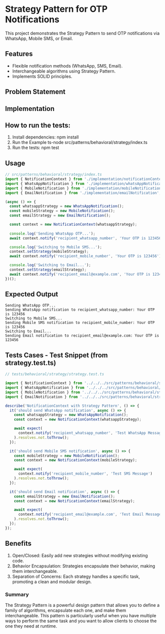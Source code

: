 # Strategy Pattern for OTP Notifications

This project demonstrates the Strategy Pattern to send OTP notifications via WhatsApp, Mobile SMS, or Email.

## Features

- Flexible notification methods (WhatsApp, SMS, Email).
- Interchangeable algorithms using Strategy Pattern.
- Implements SOLID principles.

## Problem Statement


## Implementation


## How to run the tests:
1. Install dependencies:
   npm install
2. Run the Example
   ts-node src/patterns/behavioral/strategy/index.ts
3. Run the tests:
   npm test

## Usage
```ts
// src/patterns/behavioral/strategy/index.ts
import { NotificationContext } from './implementation/notificationContext';
import { WhatsAppNotification } from './implementation/whatsAppNotification';
import { MobileNotification } from './implementation/mobileNotification';
import { EmailNotification } from './implementation/emailNotification';

(async () => {
  const whatsappStrategy = new WhatsAppNotification();
  const mobileStrategy = new MobileNotification();
  const emailStrategy = new EmailNotification();

  const context = new NotificationContext(whatsappStrategy);
  
  console.log('Sending WhatsApp OTP...');
  await context.notify('recipient_whatsapp_number', 'Your OTP is 123456');

  console.log('Switching to Mobile SMS...');
  context.setStrategy(mobileStrategy);
  await context.notify('recipient_mobile_number', 'Your OTP is 123456');

  console.log('Switching to Email...');
  context.setStrategy(emailStrategy);
  await context.notify('recipient_email@example.com', 'Your OTP is 123456');
})();
```

## Expected Output
```
Sending WhatsApp OTP...
Sending WhatsApp notification to recipient_whatsapp_number: Your OTP is 123456
Switching to Mobile SMS...
Sending Mobile SMS notification to recipient_mobile_number: Your OTP is 123456
Switching to Email...
Sending Email notification to recipient_email@example.com: Your OTP is 123456
```

## Tests Cases - Test Snippet (from strategy.test.ts)
```ts
// tests/behavioral/strategy/strategy.test.ts

import { NotificationContext } from '../../../src/patterns/behavioral/strategy/implementation/notificationContext';
import { WhatsAppNotification } from '../../../src/patterns/behavioral/strategy/implementation/whatsAppNotification';
import { MobileNotification } from '../../../src/patterns/behavioral/strategy/implementation/mobileNotification';
import { EmailNotification } from '../../../src/patterns/behavioral/strategy/implementation/emailNotification';

describe('NotificationContext with Strategy Pattern', () => {
  it('should send WhatsApp notification', async () => {
    const whatsappStrategy = new WhatsAppNotification();
    const context = new NotificationContext(whatsappStrategy);

    await expect(
      context.notify('recipient_whatsapp_number', 'Test WhatsApp Message')
    ).resolves.not.toThrow();
  });

  it('should send Mobile SMS notification', async () => {
    const mobileStrategy = new MobileNotification();
    const context = new NotificationContext(mobileStrategy);

    await expect(
      context.notify('recipient_mobile_number', 'Test SMS Message')
    ).resolves.not.toThrow();
  });

  it('should send Email notification', async () => {
    const emailStrategy = new EmailNotification();
    const context = new NotificationContext(emailStrategy);

    await expect(
      context.notify('recipient_email@example.com', 'Test Email Message')
    ).resolves.not.toThrow();
  });
});

```

## Benefits
1. Open/Closed: Easily add new strategies without modifying existing code.
2. Behavior Encapsulation: Strategies encapsulate their behavior, making them interchangeable.
3. Separation of Concerns: Each strategy handles a specific task, promoting a clean and modular design. 


### Summary
The Strategy Pattern is a powerful design pattern that allows you to define a family of algorithms, encapsulate each one, and make them interchangeable. This pattern is particularly useful when you have multiple ways to perform the same task and you want to allow clients to choose the one they need at runtime.
